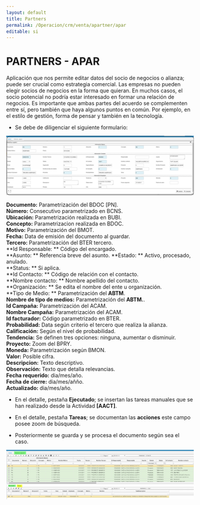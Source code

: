 ```yaml
---
layout: default
title: Partners
permalink: /Operacion/crm/venta/apartner/apar
editable: si
---
```


# PARTNERS - APAR


Aplicación que nos permite editar datos del socio de negocios o alianza; puede ser crucial como estrategia comercial. Las empresas no pueden elegir socios de negocios en la forma que quieran. En muchos casos, el socio potencial no podría estar interesado en formar una relación de negocios. Es importante que ambas partes del acuerdo se complementen entre sí, pero también que haya algunos puntos en común. Por ejemplo, en el estilo de gestión, forma de pensar y también en la tecnología.  
* Se debe de diligenciar el siguiente formulario:

![](apar1.png)

**Documento:**  Parametrización del BDOC [PN].  
**Número:**  Consecutivo parametrizado en BCNS.  
**Ubicación:**  Parametrización realizada en BUBI.  
**Concepto:**  Parametrizacion realizada en BDOC.  
**Motivo:**  Parametrización del BMOT.   
**Fecha:**  Data de emisión del documento al guardar.  
**Tercero:** Parametrización del BTER tercero.  
**Id Responsable: ** Código del encargado.  
**Asunto: ** Referencia breve del asunto.
**Estado: ** Activo, procesado, anulado.  
**Status: ** Si aplica.  
**Id Contacto: ** Código de relación con el contacto.  
**Nombre contacto: ** Nombre apellido del contacto.  
**Organización: ** Se edita el nombre del ente u organización.  
**Tipo de Medio: ** Parametrización del **ABTM**.  
**Nombre de tipo de medios:**  Parametrización del **ABTM.**.  
**Id Campaña:** Parametrización del ACAM.  
**Nombre Campaña:** Parametrización del ACAM.  
**Id facturador:** Código parametrizado en BTER.  
**Probabilidad:** Data según criterio el tercero que realiza la alianza.  
**Calificación:** Según el nivel de probabilidad.  
**Tendencia:** Se definen tres opciones: ninguna, aumentar o disminuir.  
**Proyecto:** Zoom del BPRY.  
**Moneda:** Parametrización según BMON.  
**Valor:** Posible cifra.  
**Descripcion:** Texto descriptivo.  
**Observación:**   Texto que detalla relevancias.   
**Fecha requerido:**  dia/mes/año.  
**Fecha de cierre:**  dia/mes/añño.  
**Actualizado:**  dia/mes/año.  
* En el detalle, pestaña **Ejecutado**; se insertan las tareas manuales que se han realizado desde la Actividad **[AACT]**.  
* En el detalle, pestaña **Tareas**; se documentan las **acciones** este campo posee zoom de búsqueda.  

* Posteriormente se guarda y se procesa el documento según sea el caso.  

![](apar2.png)











